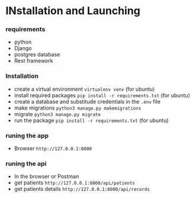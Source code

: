 # INstallation and Launching
### requirements
<ul>
    <li>python</li>
    <li>Django</li>
    <li>postgres database</li>
    <li>Rest framework</li>
</ul>

### Installation
<ul>
    <li>create a virtual environment <code>virtualenv venv</code> (for ubuntu)</li>
    <li>install required packages <code>pip install -r requirements.txt</code> (for ubuntu)</li>
    <li>create a database and substitude credentials in the <code>.env</code> file</li>
    <li>make migrations <code>python3 manage.py makemigrations</code></li>
    <li>migrate <code>python3 manage.py migrate</code></li>
    <li>run the package <code>pip install -r requirements.txt</code> (for ubuntu)</li>
</ul>

### runing the app

<ul>
    <li>Browser <code>http://127.0.0.1:8000</code></li>
</ul>

### runing the api

<ul>
    <li>In the browser or Postman</li>
    <li>get patients <code>http://127.0.0.1:8000/api/patients</code></li>
    <li>get patients details <code>http://127.0.0.1:8000/api/records</code></li>
</ul>